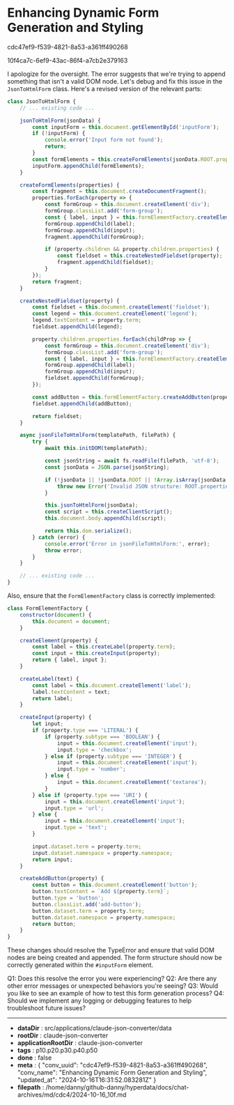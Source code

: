# Enhancing Dynamic Form Generation and Styling

cdc47ef9-f539-4821-8a53-a361ff490268

10f4ca7c-6ef9-43ac-86f4-a7cb2e379163

 I apologize for the oversight. The error suggests that we're trying to append something that isn't a valid DOM node. Let's debug and fix this issue in the `JsonToHtmlForm` class. Here's a revised version of the relevant parts:

```javascript
class JsonToHtmlForm {
    // ... existing code ...

    jsonToHtmlForm(jsonData) {
        const inputForm = this.document.getElementById('inputForm');
        if (!inputForm) {
            console.error('Input form not found');
            return;
        }
        const formElements = this.createFormElements(jsonData.ROOT.properties);
        inputForm.appendChild(formElements);
    }

    createFormElements(properties) {
        const fragment = this.document.createDocumentFragment();
        properties.forEach(property => {
            const formGroup = this.document.createElement('div');
            formGroup.classList.add('form-group');
            const { label, input } = this.formElementFactory.createElement(property);
            formGroup.appendChild(label);
            formGroup.appendChild(input);
            fragment.appendChild(formGroup);

            if (property.children && property.children.properties) {
                const fieldset = this.createNestedFieldset(property);
                fragment.appendChild(fieldset);
            }
        });
        return fragment;
    }

    createNestedFieldset(property) {
        const fieldset = this.document.createElement('fieldset');
        const legend = this.document.createElement('legend');
        legend.textContent = property.term;
        fieldset.appendChild(legend);

        property.children.properties.forEach(childProp => {
            const formGroup = this.document.createElement('div');
            formGroup.classList.add('form-group');
            const { label, input } = this.formElementFactory.createElement(childProp);
            formGroup.appendChild(label);
            formGroup.appendChild(input);
            fieldset.appendChild(formGroup);
        });

        const addButton = this.formElementFactory.createAddButton(property);
        fieldset.appendChild(addButton);

        return fieldset;
    }

    async jsonFileToHtmlForm(templatePath, filePath) {
        try {
            await this.initDOM(templatePath);

            const jsonString = await fs.readFile(filePath, 'utf-8');
            const jsonData = JSON.parse(jsonString);

            if (!jsonData || !jsonData.ROOT || !Array.isArray(jsonData.ROOT.properties)) {
                throw new Error('Invalid JSON structure: ROOT.properties array is missing');
            }

            this.jsonToHtmlForm(jsonData);
            const script = this.createClientScript();
            this.document.body.appendChild(script);

            return this.dom.serialize();
        } catch (error) {
            console.error('Error in jsonFileToHtmlForm:', error);
            throw error;
        }
    }

    // ... existing code ...
}
```

Also, ensure that the `FormElementFactory` class is correctly implemented:

```javascript
class FormElementFactory {
    constructor(document) {
        this.document = document;
    }

    createElement(property) {
        const label = this.createLabel(property.term);
        const input = this.createInput(property);
        return { label, input };
    }

    createLabel(text) {
        const label = this.document.createElement('label');
        label.textContent = text;
        return label;
    }

    createInput(property) {
        let input;
        if (property.type === 'LITERAL') {
            if (property.subtype === 'BOOLEAN') {
                input = this.document.createElement('input');
                input.type = 'checkbox';
            } else if (property.subtype === 'INTEGER') {
                input = this.document.createElement('input');
                input.type = 'number';
            } else {
                input = this.document.createElement('textarea');
            }
        } else if (property.type === 'URI') {
            input = this.document.createElement('input');
            input.type = 'url';
        } else {
            input = this.document.createElement('input');
            input.type = 'text';
        }

        input.dataset.term = property.term;
        input.dataset.namespace = property.namespace;
        return input;
    }

    createAddButton(property) {
        const button = this.document.createElement('button');
        button.textContent = `Add ${property.term}`;
        button.type = 'button';
        button.classList.add('add-button');
        button.dataset.term = property.term;
        button.dataset.namespace = property.namespace;
        return button;
    }
}
```

These changes should resolve the TypeError and ensure that valid DOM nodes are being created and appended. The form structure should now be correctly generated within the `#inputForm` element.

Q1: Does this resolve the error you were experiencing?
Q2: Are there any other error messages or unexpected behaviors you're seeing?
Q3: Would you like to see an example of how to test this form generation process?
Q4: Should we implement any logging or debugging features to help troubleshoot future issues?

---

* **dataDir** : src/applications/claude-json-converter/data
* **rootDir** : claude-json-converter
* **applicationRootDir** : claude-json-converter
* **tags** : p10.p20.p30.p40.p50
* **done** : false
* **meta** : {
  "conv_uuid": "cdc47ef9-f539-4821-8a53-a361ff490268",
  "conv_name": "Enhancing Dynamic Form Generation and Styling",
  "updated_at": "2024-10-16T16:31:52.083281Z"
}
* **filepath** : /home/danny/github-danny/hyperdata/docs/chat-archives/md/cdc4/2024-10-16_10f.md
